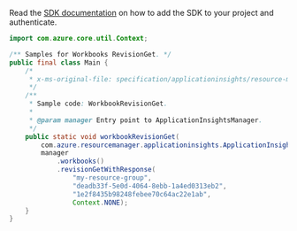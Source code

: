 Read the [SDK documentation](https://github.com/Azure/azure-sdk-for-java/blob/azure-resourcemanager-applicationinsights_1.0.0-beta.3/sdk/applicationinsights/azure-resourcemanager-applicationinsights/README.md) on how to add the SDK to your project and authenticate.

```java
import com.azure.core.util.Context;

/** Samples for Workbooks RevisionGet. */
public final class Main {
    /*
     * x-ms-original-file: specification/applicationinsights/resource-manager/Microsoft.Insights/stable/2021-08-01/examples/WorkbookRevisionGet.json
     */
    /**
     * Sample code: WorkbookRevisionGet.
     *
     * @param manager Entry point to ApplicationInsightsManager.
     */
    public static void workbookRevisionGet(
        com.azure.resourcemanager.applicationinsights.ApplicationInsightsManager manager) {
        manager
            .workbooks()
            .revisionGetWithResponse(
                "my-resource-group",
                "deadb33f-5e0d-4064-8ebb-1a4ed0313eb2",
                "1e2f8435b98248febee70c64ac22e1ab",
                Context.NONE);
    }
}
```

